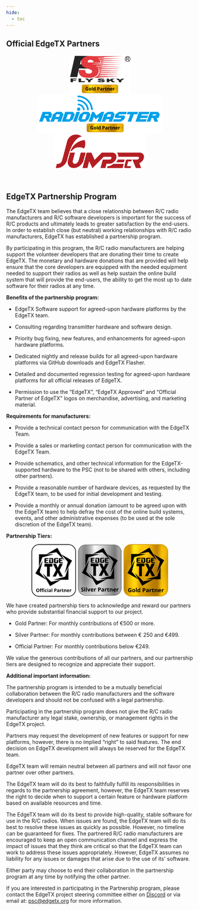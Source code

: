 ```yaml
---
hide:
  - toc
---
```


<p></p> 

## Official EdgeTX Partners

<p align="center">
<a href="https://www.flysky-cn.com/" target="_blank"><img src="/assets/FlySkyGold.png?raw=true" align="center" width="167"></a>
<a href="https://www.radiomasterrc.com/" target="_blank"><img src="/assets/RadioMasterGold.png?raw=true" align="center" width="340"></a>
<a href="https://www.jumper-rc.com/" target="_blank"><img src="/assets/Jumper.png?raw=true" align="center" width="250"></a>
</P>

 <p>&nbsp;</p> 

 
## EdgeTX Partnership Program

The EdgeTX team believes that a close relationship between R/C radio manufacturers and R/C software developers is important for the success of R/C products and ultimately leads to greater satisfaction by the end-users. In order to establish close (but neutral) working relationships with R/C radio manufacturers, EdgeTX has established a partnership program. 

By participating in this program, the R/C radio manufacturers are helping support the volunteer developers that are donating their time to create EdgeTX. The monetary and hardware donations that are provided will help ensure that the core developers are equipped with the needed equipment needed to support their radios as well as help sustain the online build system that will provide the end-users, the ability to get the most up to date software for their radios at any time. 

**Benefits of the partnership program:**

 - EdgeTX Software support for agreed-upon hardware platforms by the EdgeTX team.
 
 - Consulting regarding transmitter hardware and software design.

 - Priority bug fixing, new features, and enhancements for agreed-upon hardware platforms.

 - Dedicated nightly and release builds for all agreed-upon hardware platforms via GitHub downloads and EdgeTX Flasher.

 - Detailed and documented regression testing for agreed-upon hardware platforms for all official releases of EdgeTX.

 - Permission to use the ”EdgeTX”, “EdgeTX Approved” and “Official Partner of EdgeTX” logos on merchandise, advertising, and marketing material.

**Requirements for manufacturers:**

 - Provide a technical contact person for communication with the EdgeTX Team.
 
 - Provide a sales or marketing contact person for communication with the EdgeTX Team.
 
 - Provide schematics, and other technical information for the EdgeTX-supported hardware to the PSC (not to be shared with others, including other partners).
 
 - Provide a reasonable number of hardware devices, as requested by the EdgeTX team, to be used for initial development and testing.

 - Provide a monthly or annual donation (amount to be agreed upon with the EdgeTX team) to help defray the cost of the online build systems, events, and other administrative expenses (to be used at the sole discretion of the EdgeTX team).

**Partnership Tiers:**

<p align="center">
<img src="/assets/OfficialPartner.png?raw=true" align="center" width="120"></a>
<img src="/assets/SilverPartner.png?raw=true" align="center" width="120"></a>
<img src="/assets/GoldPartner.png?raw=true" align="center" width="120"></a>
</P>

We have created partnership tiers to acknowledge and reward our partners who provide substantial financial support to our project.  

- Gold Partner: For monthly contributions of €500 or more.
  
- Silver Partner: For monthly contributions between € 250 and €499.
  
- Official Partner: For monthly contributions below €249.
  
We value the generous contributions of all our partners, and our partnership tiers are designed to recognize and appreciate their support.

**Additional  important information:**

The partnership program is intended to be a mutually beneficial collaboration between the R/C radio manufacturers and the software developers and should not be confused with a legal partnership.

Participating in the partnership program does not give the R/C radio manufacturer any legal stake, ownership, or management rights in the EdgeTX project. 

Partners may request the development of new features or support for new platforms, however, there is no implied “right” to said features. The end decision on EdgeTX development will always be reserved for the EdgeTX team.

EdgeTX team will remain neutral between all partners and will not favor one partner over other partners.

The EdgeTX team will do its best to faithfully fulfill its responsibilities in regards to the partnership agreement, however, the EdgeTX team reserves the right to decide when to support a certain feature or hardware platform based on available resources and time.

The EdgeTX team will do its best to provide high-quality, stable software for use in the R/C radios. When issues are found, the EdgeTX team will do its best to resolve these issues as quickly as possible. However, no timeline can be guaranteed for fixes. The partnered R/C radio manufacturers are encouraged to keep an open communication channel and express the impact of issues that they think are critical so that the EdgeTX team can work to address these issues appropriately. However, EdgeTX assumes no liability for any issues or damages that arise due to the use of its' software.

Either party may choose to end their collaboration in the partnership program at any time by notifying the other partner. 

If you are interested in participating in the Partnership program, please contact the EdgeTX project steering committee either on [Discord](https://discord.gg/wF9wUKnZ6H) or via email at: psc@edgetx.org for more information.

